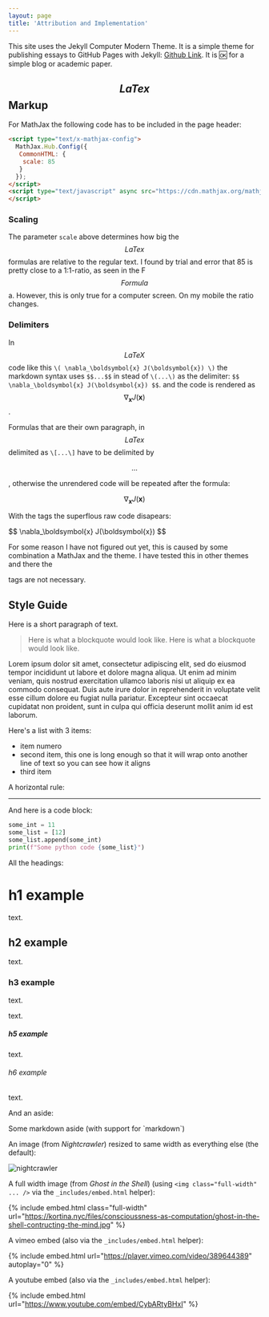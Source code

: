 ```yaml
---
layout: page
title: 'Attribution and Implementation'
---
```


This site uses the Jekyll Computer Modern Theme. It is a simple theme for publishing essays to GitHub Pages with Jekyll: [Github Link](https://github.com/kortina/jekyll-computer-modern-theme). It is 🆗 for a simple blog or academic paper.

## $$LaTex$$ Markup
For MathJax the following code has to be included in the page header:

```html
<script type="text/x-mathjax-config">
  MathJax.Hub.Config({
   CommonHTML: {
    scale: 85
   }
  });
</script>
<script type="text/javascript" async src="https://cdn.mathjax.org/mathjax/latest/MathJax.js?config=TeX-MML-AM_CHTML">
</script>
```
### Scaling
The parameter `scale` above determines how big the $$LaTex$$ formulas are relative to the regular text. I found by trial and error that 85 is pretty close to a 1:1-ratio, as seen in the F$$Formula$$a. However, this is only true for a computer screen. On my mobile the ratio changes. 

### Delimiters
In $$LaTeX$$ code like this `\( \nabla_\boldsymbol{x} J(\boldsymbol{x}) \)` the markdown syntax uses `$$...$$` in stead of `\(...\)` as the delimiter: `$$ \nabla_\boldsymbol{x} J(\boldsymbol{x}) $$`.
and the code is rendered as $$ \nabla_\boldsymbol{x} J(\boldsymbol{x}) $$.

Formulas that are their own paragraph, in $$LaTex$$ delimited as `\[...\]` have to be delimited by <p>$$...$$</p>, otherwise the unrendered code will be repeated after the formula:

$$ \nabla_\boldsymbol{x} J(\boldsymbol{x}) $$

With the tags the superflous raw code disapears:

<p>$$ \nabla_\boldsymbol{x} J(\boldsymbol{x}) $$</p>

For some reason I have not figured out yet, this is caused by some combination a MathJax and the theme. I have tested this in other themes and there the <p> tags are not necessary.

## Style Guide

Here is a short paragraph of text.

> Here is what a blockquote would look like. Here is what a blockquote would look like.

<a name="lorem"></a>

Lorem ipsum dolor sit amet, consectetur adipiscing elit, sed do eiusmod tempor incididunt ut labore et dolore magna aliqua. Ut enim ad minim veniam, quis nostrud exercitation ullamco laboris nisi ut aliquip ex ea commodo consequat. Duis aute irure dolor in reprehenderit in voluptate velit esse cillum dolore eu fugiat nulla pariatur. Excepteur sint occaecat cupidatat non proident, sunt in culpa qui officia deserunt mollit anim id est laborum.

Here's a list with 3 items:

- item numero
- second item, this one is long enough so that it will wrap onto another line of text so you can see how it aligns
- third item

A horizontal rule:

---

And here is a code block:

```python
some_int = 11
some_list = [12]
some_list.append(some_int)
print(f"Some python code {some_list}")
```

All the headings:

# h1 example

text.

## h2 example

text.

### h3 example

text.


text.

##### h5 example

text.

###### h6 example

text.

And an aside:

<aside markdown="1">
Some markdown aside (with support for `markdown`)
</aside>

An image (from _Nightcrawler_) resized to same width as everything else (the default):

![nightcrawler](https://kortina.nyc/files/nightcrawler.jpg)

A full width image (from _Ghost in the Shell_) (using `<img class="full-width" ... />` via the `_includes/embed.html` helper):

{% include embed.html class="full-width" url="https://kortina.nyc/files/conscioussness-as-computation/ghost-in-the-shell-contructing-the-mind.jpg" %}

A vimeo embed (also via the `_includes/embed.html` helper):

{% include embed.html url="https://player.vimeo.com/video/389644389" autoplay="0" %}

A youtube embed (also via the `_includes/embed.html` helper):

{% include embed.html url="https://www.youtube.com/embed/CybARtyBHxI" %}
